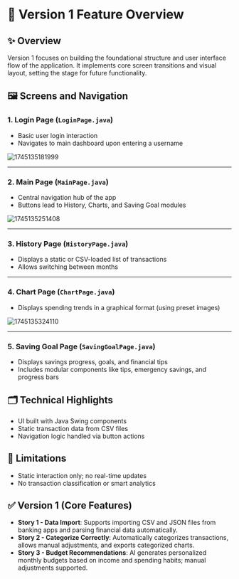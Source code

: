 # 📘 Version 1 Feature Overview

## ✨ Overview
Version 1 focuses on building the foundational structure and user interface flow of the application. It implements core screen transitions and visual layout, setting the stage for future functionality.

## 🖼️ Screens and Navigation

### 1. Login Page (`LoginPage.java`)
- Basic user login interaction
- Navigates to main dashboard upon entering a username

![1745135181999](https://github.com/user-attachments/assets/f9635a79-9cea-496b-b4a5-9f2d7c66b652)




---

### 2. Main Page (`MainPage.java`)
- Central navigation hub of the app
- Buttons lead to History, Charts, and Saving Goal modules

![1745135251408](https://github.com/user-attachments/assets/578b4cce-5982-4366-95b3-3dc8c70f5366)


---

### 3. History Page (`HistoryPage.java`)
- Displays a static or CSV-loaded list of transactions
- Allows switching between months




---

### 4. Chart Page (`ChartPage.java`)
- Displays spending trends in a graphical format (using preset images)

![1745135324110](https://github.com/user-attachments/assets/ff7dfb59-b962-46df-8188-e35fea7caf6c)


---

### 5. Saving Goal Page (`SavingGoalPage.java`)
- Displays savings progress, goals, and financial tips
- Includes modular components like tips, emergency savings, and progress bars

<!--  -->

## 🗂️ Technical Highlights
- UI built with Java Swing components
- Static transaction data from CSV files
- Navigation logic handled via button actions

## 🚧 Limitations
- Static interaction only; no real-time updates
- No transaction classification or smart analytics

## ✅ Version 1 (Core Features)

- **Story 1 - Data Import**: Supports importing CSV and JSON files from banking apps and parsing financial data automatically.
- **Story 2 - Categorize Correctly**: Automatically categorizes transactions, allows manual adjustments, and exports categorized charts.
- **Story 3 - Budget Recommendations**: AI generates personalized monthly budgets based on income and spending habits; manual adjustments supported.

